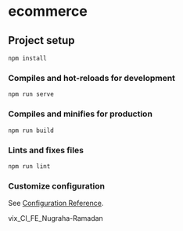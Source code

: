 # ecommerce

## Project setup
```
npm install
```

### Compiles and hot-reloads for development
```
npm run serve
```

### Compiles and minifies for production
```
npm run build
```
 
### Lints and fixes files
```
npm run lint
```

### Customize configuration
See [Configuration Reference](https://cli.vuejs.org/config/).

vix_CI_FE_Nugraha-Ramadan
